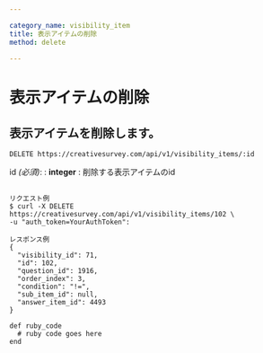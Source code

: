 ```yaml
---

category_name: visibility_item
title: 表示アイテムの削除
method: delete

---
```


# 表示アイテムの削除

## 表示アイテムを削除します。

`DELETE https://creativesurvey.com/api/v1/visibility_items/:id`

id _(必須)_:
: __integer__
: 削除する表示アイテムのid

~~~

リクエスト例
$ curl -X DELETE https://creativesurvey.com/api/v1/visibility_items/102 \
-u "auth_token=YourAuthToken":

レスポンス例
{
  "visibility_id": 71,
  "id": 102,
  "question_id": 1916,
  "order_index": 3,
  "condition": "!=",
  "sub_item_id": null,
  "answer_item_id": 4493
}

~~~

~~~
def ruby_code
  # ruby code goes here
end
~~~


